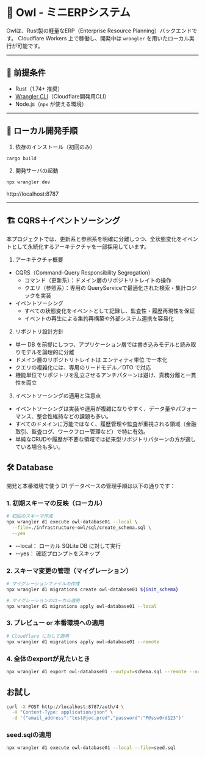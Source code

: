 # 🦉 Owl - ミニERPシステム

Owlは、Rust製の軽量なERP（Enterprise Resource Planning）バックエンドです。
Cloudflare Workers 上で稼働し、開発中は `wrangler` を用いたローカル実行が可能です。

---

## 🔧 前提条件

- Rust（1.74+ 推奨）
- [Wrangler CLI](https://developers.cloudflare.com/workers/wrangler/)（Cloudflare開発用CLI）
- Node.js（`npx` が使える環境）

---

## 🚀 ローカル開発手順

1. 依存のインストール（初回のみ）

```sh
cargo build
```

2. 開発サーバの起動

```sh
npx wrangler dev
```


http://localhost:8787

---

## 🏗️ CQRS＋イベントソーシング

本プロジェクトでは、更新系と参照系を明確に分離しつつ、全状態変化をイベントとして永続化するアーキテクチャを一部採用しています。

1. アーキテクチャ概要

- CQRS（Command–Query Responsibility Segregation）
  - コマンド（更新系）：ドメイン層のリポジトリトレイトの操作
  - クエリ（参照系）：専用の QueryServiceで最適化された検索・集計ロジックを実装
- イベントソーシング
  - すべての状態変化をイベントとして記録し、監査性・履歴再現性を保証
  - イベントの再生による集約再構築や外部システム連携を容易化

2. リポジトリ設計方針

- 単一 DB を前提にしつつ、アプリケーション層では書き込みモデルと読み取りモデルを論理的に分離
- ドメイン層のリポジトリトレイトは エンティティ単位 で一本化
- クエリの複雑化には、専用のリードモデル／DTO で対応
- 機能単位でリポジトリを乱立させるアンチパターンは避け、責務分離と一貫性を両立

3. イベントソーシングの適用と注意点

- イベントソーシングは実装や運用が複雑になりやすく、データ量やパフォーマンス、整合性維持などの課題も多い。
- すべてのドメインに万能ではなく、履歴管理や監査が重視される領域（金融取引、監査ログ、ワークフロー管理など）で特に有効。
- 単純なCRUDや履歴が不要な領域では従来型リポジトリパターンの方が適している場合も多い。

## 🛠 Database

開発と本番環境で使う D1 データベースの管理手順は以下の通りです：

### 1. 初期スキーマの反映（ローカル）

```bash
# 初回のスキーマ作成
npx wrangler d1 execute owl-database01 --local \
  --file=./infrastructure-owl/sql/create_schema.sql \
  --yes
```

- --local： ローカル SQLite DB に対して実行
- --yes： 確認プロンプトをスキップ

### 2. スキーマ変更の管理（マイグレーション）

```bash
# マイグレーションファイルの作成
npx wrangler d1 migrations create owl-database01 ${init_schema}

# マイグレーションのローカル適用
npx wrangler d1 migrations apply owl-database01 --local
```

### 3. プレビュー or 本番環境への適用

```bash
# Cloudflare に対して適用
npx wrangler d1 migrations apply owl-database01 --remote
```

### 4. 全体のexportが見たいとき

```bash
npx wrangler d1 export owl-database01 --output=schema.sql --remote --no-data
```

## お試し

```bash
curl -X POST http://localhost:8787/auth/4 \
  -H "Content-Type: application/json" \
  -d '{"email_address":"test@joc.prod","password":"P@ssw0rd123"}'
```

### seed.sqlの適用

```bash
npx wrangler d1 execute owl-database01 --local --file=seed.sql
```